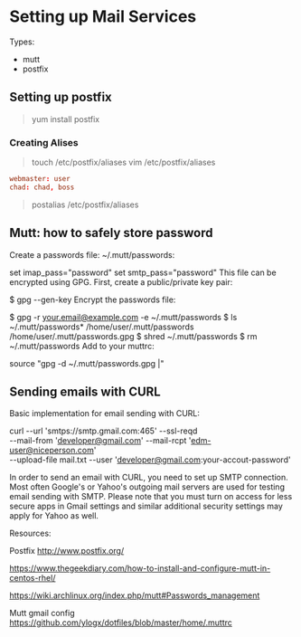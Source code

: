 # Setting up Mail Services

Types:

- mutt
- postfix

## Setting up postfix

> yum install postfix

### Creating Alises

> touch /etc/postfix/aliases
> vim /etc/postfix/aliases

``` conf
webmaster: user
chad: chad, boss
```

> postalias /etc/postfix/aliases

## Mutt: how to safely store password

Create a passwords file: ~/.mutt/passwords:

set imap_pass="password"
set smtp_pass="password"
This file can be encrypted using GPG. First, create a public/private key pair:

$ gpg --gen-key
Encrypt the passwords file:

$ gpg -r your.email@example.com -e ~/.mutt/passwords
$ ls ~/.mutt/passwords*
/home/user/.mutt/passwords   /home/user/.mutt/passwords.gpg
$ shred ~/.mutt/passwords
$ rm ~/.mutt/passwords
Add to your muttrc:

source "gpg -d ~/.mutt/passwords.gpg |"

## Sending emails with CURL

Basic implementation for email sending with CURL:

curl --url 'smtps://smtp.gmail.com:465' --ssl-reqd \
  --mail-from 'developer@gmail.com' --mail-rcpt 'edm-user@niceperson.com' \
  --upload-file mail.txt --user 'developer@gmail.com:your-accout-password'
  
In order to send an email with CURL, you need to set up SMTP connection. Most often Google's or Yahoo's outgoing mail servers are used for testing email sending with SMTP. Please note that you must turn on access for less secure apps in Gmail settings and similar additional security settings may apply for Yahoo as well.

Resources:

Postfix
http://www.postfix.org/

https://www.thegeekdiary.com/how-to-install-and-configure-mutt-in-centos-rhel/

https://wiki.archlinux.org/index.php/mutt#Passwords_management

Mutt gmail config
https://github.com/ylogx/dotfiles/blob/master/home/.muttrc